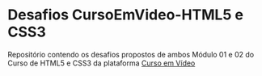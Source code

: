 # Desafios CursoEmVideo-HTML5 e CSS3
Repositório contendo os desafios propostos de ambos Módulo 01 e 02 do Curso de HTML5 e CSS3 da plataforma <a href="https://www.cursoemvideo.com/" target="_blank">Curso em Vídeo<a>

